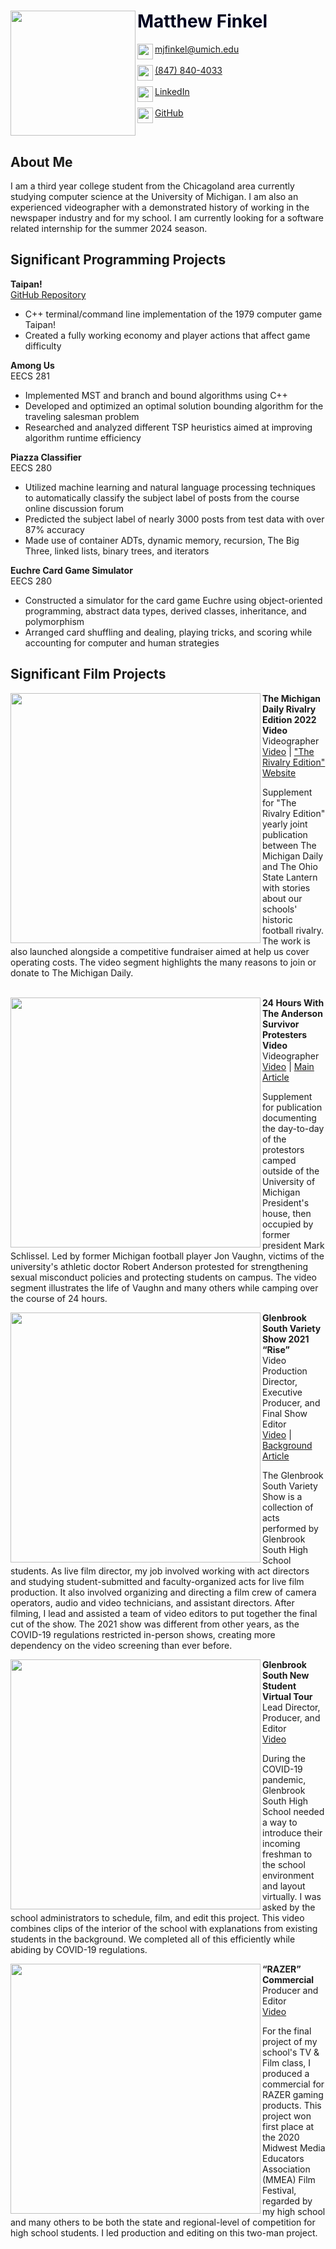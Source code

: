 <html>
  <head>
    <div class="header">
      <img src="https://github.com/mjfinkel/mjfinkel.github.io/assets/135854082/216edb1f-ad0b-423c-b3a3-044279d9e5a3" align="left" width="200" />
      <h1> <font color="#00021f"> Matthew Finkel </font> </h1>
      <a href="mailto: mjfinkel@umich.edu" target="_blank">
        <img src="https://github.com/mjfinkel/mjfinkel.github.io/assets/135854082/4fa846dd-b958-478b-b23c-0aec4e3de26c" align="left" width="25">
        mjfinkel@umich.edu
      </a> <br><br>
      <a href="tel:8478404033">
        <img src="https://github.com/mjfinkel/mjfinkel.github.io/assets/135854082/d151a8f2-2aa8-4e6f-b1a6-9ddce417ca2a" align="left" width="25">
        (847) 840-4033
      </a> <br><br>
      <a href="https://www.linkedin.com/in/matthew-finkel" target="_blank">
        <img src="https://github.com/mjfinkel/mjfinkel.github.io/assets/135854082/6d8f6b34-d422-487c-8493-dc36a6bf8d94" align="left" width="25">
        LinkedIn
      </a> <br><br>
      <a href="https://github.com/mjfinkel" target="_blank">
        <img src="https://github.com/mjfinkel/mjfinkel.github.io/assets/135854082/f4272608-1f53-4e05-8b59-0782e670ac09" align="left" width="25">
        GitHub
      </a>
      <br clear="left"/>
    </div>
  </head>
  <body>
    <div>
      <h2>About Me</h2>
      <p>I am a third year college student from the Chicagoland area currently studying computer science at the University of Michigan. I am also an experienced videographer with a demonstrated history of working in the newspaper industry and for my school. I am currently looking for a software related internship for the summer 2024 season.</p>
    </div>
    <div>
      <h2>Significant Programming Projects</h2>
      <p>
        <b>Taipan!</b> <br>
        <a href="https://github.com/mjfinkel/Taipan" target="_blank">GitHub Repository</a>
        <ul>
          <li>C++ terminal/command line implementation of the 1979 computer game Taipan!</li>
          <li>Created a fully working economy and player actions that affect game difficulty</li>
        </ul>
      </p>
      <p>
        <b>Among Us</b> <br>
        EECS 281
        <ul>
          <li>Implemented MST and branch and bound algorithms using C++</li>
          <li>Developed and optimized an optimal solution bounding algorithm for the traveling salesman problem</li>
          <li>Researched and analyzed different TSP heuristics aimed at improving algorithm runtime efficiency</li>
        </ul>
      </p>
      <p>
        <b>Piazza Classifier</b> <br>
        EECS 280
        <ul>
          <li>Utilized machine learning and natural language processing techniques to automatically classify the subject label of posts from the course online discussion forum</li>
          <li>Predicted the subject label of nearly 3000 posts from test data with over 87% accuracy</li>
          <li>Made use of container ADTs, dynamic memory, recursion, The Big Three, linked lists, binary trees, and iterators</li>
        </ul>
      </p>
      <p>
        <b>Euchre Card Game Simulator</b> <br>
        EECS 280
        <ul>
          <li>Constructed a simulator for the card game Euchre using object-oriented programming, abstract data types, derived classes, inheritance, and polymorphism</li>
          <li>Arranged card shuffling and dealing, playing tricks, and scoring while accounting for computer and human strategies</li>
        </ul>
      </p>
    </div>
    <div>
      <h2>Significant Film Projects</h2>
      <p>
        <img src="https://github.com/mjfinkel/mjfinkel.github.io/assets/135854082/61649027-18ef-4ca9-b90f-db4d2ef2031e" align="left" width="400">
        <b>The Michigan Daily Rivalry Edition 2022 Video</b> <br>
        Videographer <br>
        <a href="https://www.youtube.com/watch?v=92hbzgzqRqo" target="_blank">Video</a> | 
        <a href="https://www.therivalrygame.com/" target="_blank">"The Rivalry Edition" Website</a>
        <div>
          Supplement for "The Rivalry Edition" yearly joint publication between The Michigan Daily and The Ohio State Lantern with stories about our schools' historic football rivalry. The work is also launched alongside a competitive fundraiser aimed at help us cover operating costs. The video segment highlights the many reasons to join or donate to The Michigan Daily.
        </div>
        <br>
      </p>
      <p>
        <img src="https://github.com/mjfinkel/mjfinkel.github.io/assets/135854082/42450991-25d8-44fc-aaf7-68afc99d4903" align="left" width="400">
        <b>24 Hours With The Anderson Survivor Protesters Video</b> <br>
        Videographer <br>
        <a href="https://www.youtube.com/watch?v=suf3ldFP3Pc" target="_blank">Video</a> | 
        <a href="https://www.michigandaily.com/news/24-hours-with-the-robert-anderson-survivor-protesters-outside-schlissels-house/" target="_blank">Main Article</a>
        <div>
          Supplement for publication documenting the day-to-day of the protestors camped outside of the University of Michigan President's house, then occupied by former president Mark Schlissel. Led by former Michigan football player Jon Vaughn, victims of the university's athletic doctor Robert Anderson protested for strengthening sexual misconduct policies and protecting students on campus. The video segment illustrates the life of Vaughn and many others while camping over the course of 24 hours.
        </div>
      </p>
      <p>
        <img src="https://github.com/mjfinkel/mjfinkel.github.io/assets/135854082/0e88b9ab-5507-4e2d-9077-ef53290bfb1d" align="left" width="400">
        <b id="vshow">Glenbrook South Variety Show 2021 “Rise”</b> <br>
        Video Production Director, Executive Producer, and Final Show Editor <br>
        <a href="https://vimeo.com/533979399" target="_blank">Video</a> | 
        <a href="https://theoracle.glenbrook225.org/category-4/2021/03/19/rise-variety-show-thrives-despite-pandemic/" target="_blank">Background Article</a>
        <div>
          The Glenbrook South Variety Show is a collection of acts performed by Glenbrook South High School students. As live film director, my job involved working with act directors and studying student-submitted and faculty-organized acts for live film production. It also involved organizing and directing a film crew of camera operators, audio and video technicians, and assistant directors. After filming, I lead and assisted a team of video editors to put together the final cut of the show. The 2021 show was different from other years, as the COVID-19 regulations restricted in-person shows, creating more dependency on the video screening than ever before.
        </div>
      </p>
      <p>
        <img src="https://github.com/mjfinkel/mjfinkel.github.io/assets/135854082/c7406072-e1dc-4346-b916-7a613980e627" align="left" width="400">
        <b>Glenbrook South New Student Virtual Tour</b> <br>
        Lead Director, Producer, and Editor <br>
        <a href="https://www.youtube.com/watch?v=kX8d7QvlzzM" target="_blank">Video</a>
        <div>
          During the COVID-19 pandemic, Glenbrook South High School needed a way to introduce their incoming freshman to the school environment and layout virtually. I was asked by the school administrators to schedule, film, and edit this project. This video combines clips of the interior of the school with explanations from existing students in the background. We completed all of this efficiently while abiding by COVID-19 regulations.
        </div>
      </p>
      <p>
        <img src="https://github.com/mjfinkel/mjfinkel.github.io/assets/135854082/c5801f00-3752-4bec-8010-7987d74f43a6" align="left" width="400">
        <b>“RAZER” Commercial</b> <br>
        Producer and Editor <br>
        <a href="https://drive.google.com/file/d/1L17CEjWD5z6pFUHoPkhrC5jF52UBe7hH/view" target="_blank">Video</a>
        <div>
          For the final project of my school's TV & Film class, I produced a commercial for RAZER gaming products. This project won first place at the 2020 Midwest Media Educators Association (MMEA) Film Festival, regarded by my high school and many others to be both the state and regional-level of competition for high school students. I led production and editing on this two-man project.
        </div>
      </p>
    </div>
  </body>
</html>
